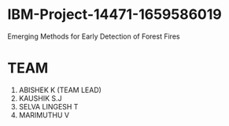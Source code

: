 # IBM-Project-14471-1659586019
Emerging Methods for Early Detection of Forest Fires


# TEAM 
1. ABISHEK K (TEAM LEAD)
2. KAUSHIK S.J
3. SELVA LINGESH T
4. MARIMUTHU V
